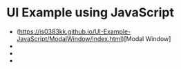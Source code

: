 # UI Example using JavaScript

- (https://is0383kk.github.io/UI-Example-JavaScript/ModalWindow/index.html)[Modal Window]
- 
- 
- 